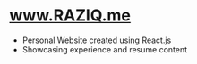 # www.RAZIQ.me

- Personal Website created using React.js
- Showcasing experience and resume content

